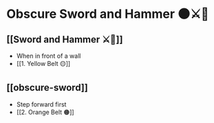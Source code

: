 # Obscure Sword and Hammer 🌑⚔️🔨

## [[Sword and Hammer ⚔️🔨]]

- When in front of a wall
- [[1. Yellow Belt 🟡]]

## [[obscure-sword]]

- Step forward first
- [[2. Orange Belt 🟠]]
